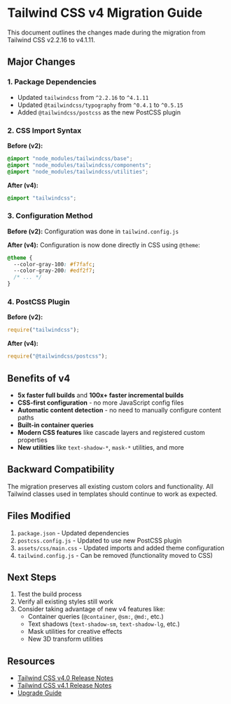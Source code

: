 # Tailwind CSS v4 Migration Guide

This document outlines the changes made during the migration from Tailwind CSS v2.2.16 to v4.1.11.

## Major Changes

### 1. Package Dependencies

- Updated `tailwindcss` from `^2.2.16` to `^4.1.11`
- Updated `@tailwindcss/typography` from `^0.4.1` to `^0.5.15`
- Added `@tailwindcss/postcss` as the new PostCSS plugin

### 2. CSS Import Syntax

**Before (v2):**

```css
@import "node_modules/tailwindcss/base";
@import "node_modules/tailwindcss/components";
@import "node_modules/tailwindcss/utilities";
```

**After (v4):**

```css
@import "tailwindcss";
```

### 3. Configuration Method

**Before (v2):** Configuration was done in `tailwind.config.js`

**After (v4):** Configuration is now done directly in CSS using `@theme`:

```css
@theme {
  --color-gray-100: #f7fafc;
  --color-gray-200: #edf2f7;
  /* ... */
}
```

### 4. PostCSS Plugin

**Before (v2):**

```js
require("tailwindcss");
```

**After (v4):**

```js
require("@tailwindcss/postcss");
```

## Benefits of v4

- **5x faster full builds** and **100x+ faster incremental builds**
- **CSS-first configuration** - no more JavaScript config files
- **Automatic content detection** - no need to manually configure content paths
- **Built-in container queries**
- **Modern CSS features** like cascade layers and registered custom properties
- **New utilities** like `text-shadow-*`, `mask-*` utilities, and more

## Backward Compatibility

The migration preserves all existing custom colors and functionality. All Tailwind classes used in templates should continue to work as expected.

## Files Modified

1. `package.json` - Updated dependencies
2. `postcss.config.js` - Updated to use new PostCSS plugin
3. `assets/css/main.css` - Updated imports and added theme configuration
4. `tailwind.config.js` - Can be removed (functionality moved to CSS)

## Next Steps

1. Test the build process
2. Verify all existing styles still work
3. Consider taking advantage of new v4 features like:
   - Container queries (`@container`, `@sm:`, `@md:`, etc.)
   - Text shadows (`text-shadow-sm`, `text-shadow-lg`, etc.)
   - Mask utilities for creative effects
   - New 3D transform utilities

## Resources

- [Tailwind CSS v4.0 Release Notes](https://tailwindcss.com/blog/tailwindcss-v4)
- [Tailwind CSS v4.1 Release Notes](https://tailwindcss.com/blog/tailwindcss-v4-1)
- [Upgrade Guide](https://tailwindcss.com/docs/upgrade-guide)
